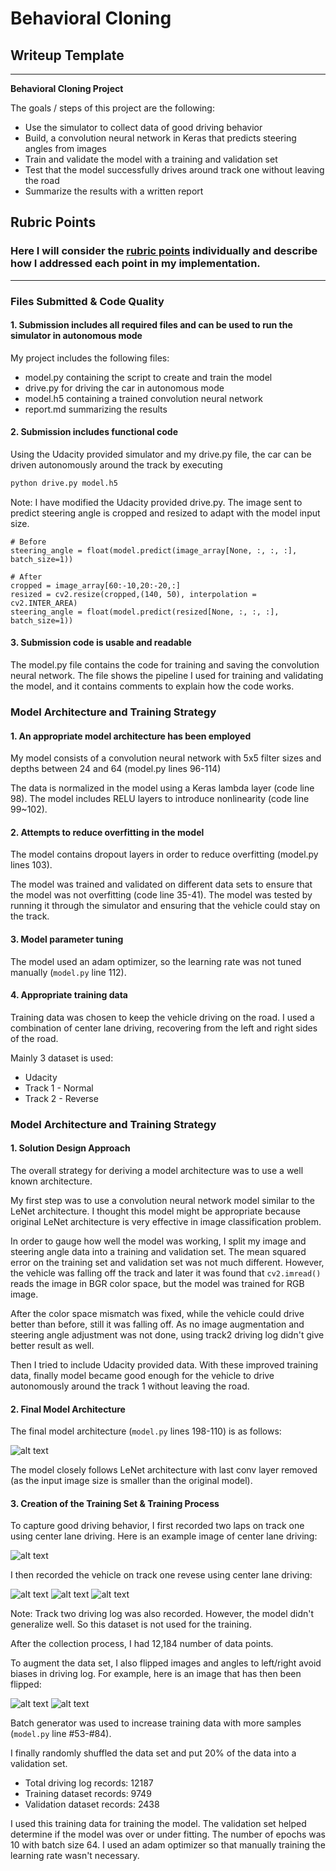 # **Behavioral Cloning** 

## Writeup Template

---

**Behavioral Cloning Project**

The goals / steps of this project are the following:
* Use the simulator to collect data of good driving behavior
* Build, a convolution neural network in Keras that predicts steering angles from images
* Train and validate the model with a training and validation set
* Test that the model successfully drives around track one without leaving the road
* Summarize the results with a written report


[//]: # (Image References)

[image1]: ./output_images/center_2018_05_09_23_14_22_317.jpg "Center lane driving"
[image2]: ./output_images/center_2018_05_09_23_14_22_317_flipped.jpg "Flipped"
[image3]: ./output_images/track1_reverse_center1.jpg "Recovery Image"
[image4]: ./output_images/track1_reverse_center2.jpg "Recovery Image"
[image5]: ./output_images/track1_reverse_center3.jpg "Recovery Image"
[image6]: ./examples/placeholder_small.png "Normal Image"
[image7]: ./examples/placeholder_small.png "Flipped Image"
[image8]: ./output_images/model.png "Keras Model"

## Rubric Points
### Here I will consider the [rubric points](https://review.udacity.com/#!/rubrics/432/view) individually and describe how I addressed each point in my implementation.  

---
### Files Submitted & Code Quality

#### 1. Submission includes all required files and can be used to run the simulator in autonomous mode

My project includes the following files:
* model.py containing the script to create and train the model
* drive.py for driving the car in autonomous mode
* model.h5 containing a trained convolution neural network 
* report.md summarizing the results

#### 2. Submission includes functional code
Using the Udacity provided simulator and my drive.py file, the car can be driven autonomously around the track by executing 
```sh
python drive.py model.h5
```

Note: I have modified the Udacity provided drive.py. The image sent to predict steering angle is cropped and resized to adapt with the model input size.

```
# Before
steering_angle = float(model.predict(image_array[None, :, :, :], batch_size=1))
```
```
# After
cropped = image_array[60:-10,20:-20,:]
resized = cv2.resize(cropped,(140, 50), interpolation = cv2.INTER_AREA)        
steering_angle = float(model.predict(resized[None, :, :, :], batch_size=1))
```

#### 3. Submission code is usable and readable

The model.py file contains the code for training and saving the convolution neural network. The file shows the pipeline I used for training and validating the model, and it contains comments to explain how the code works.


### Model Architecture and Training Strategy

#### 1. An appropriate model architecture has been employed

My model consists of a convolution neural network with 5x5 filter sizes and depths between 24 and 64 (model.py lines 96-114) 

The data is normalized in the model using a Keras lambda layer (code line 98). The model includes RELU layers to introduce nonlinearity (code line 99~102).

#### 2. Attempts to reduce overfitting in the model

The model contains dropout layers in order to reduce overfitting (model.py lines 103). 

The model was trained and validated on different data sets to ensure that the model was not overfitting (code line 35-41). The model was tested by running it through the simulator and ensuring that the vehicle could stay on the track.

#### 3. Model parameter tuning

The model used an adam optimizer, so the learning rate was not tuned manually (`model.py` line 112).

#### 4. Appropriate training data

Training data was chosen to keep the vehicle driving on the road. I used a combination of center lane driving, recovering from the left and right sides of the road.

Mainly 3 dataset is used:
- Udacity
- Track 1 - Normal
- Track 2 - Reverse


### Model Architecture and Training Strategy

#### 1. Solution Design Approach

The overall strategy for deriving a model architecture was to use a well known architecture.

My first step was to use a convolution neural network model similar to the LeNet architecture. I thought this model might be appropriate because original LeNet architecture is very effective in image classification problem.

In order to gauge how well the model was working, I split my image and steering angle data into a training and validation set. The mean squared error on the training set and validation set was not much different. However, the vehicle was falling off the track and later it was found that `cv2.imread()` reads the image in BGR color space, but the model was trained for RGB image.

After the color space mismatch was fixed, while the vehicle could drive better than before, still it was falling off. As no image augmentation and steering angle adjustment was not done, using track2 driving log didn't give better result as well.

Then I tried to include Udacity provided data. With these improved training data, finally model became good enough for the vehicle to drive autonomously around the track 1 without leaving the road.

#### 2. Final Model Architecture

The final model architecture (`model.py` lines 198-110) is as follows:

![alt text][image8]

The model closely follows LeNet architecture with last conv layer removed (as the input image size is smaller than the original model).


#### 3. Creation of the Training Set & Training Process

To capture good driving behavior, I first recorded two laps on track one using center lane driving. Here is an example image of center lane driving:

![alt text][image2]

I then recorded the vehicle on track one revese using center lane driving:

![alt text][image3]
![alt text][image4]
![alt text][image5]

Note: Track two driving log was also recorded. However, the model didn't generalize well. So this dataset is not used for the training.

After the collection process, I had 12,184 number of data points.

To augment the data set, I also flipped images and angles to left/right avoid biases in driving log. For example, here is an image that has then been flipped:

![alt text][image1]
![alt text][image2]

Batch generator was used to increase training data with more samples (`model.py` line #53-#84).

I finally randomly shuffled the data set and put 20% of the data into a validation set.

* Total driving log records: 12187
* Training dataset records: 9749
* Validation dataset records: 2438

I used this training data for training the model. The validation set helped determine if the model was over or under fitting. The number of epochs was 10 with batch size 64. I used an adam optimizer so that manually training the learning rate wasn't necessary.
